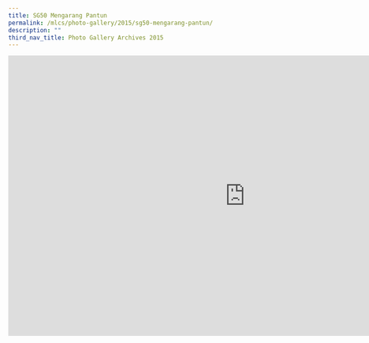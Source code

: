 ```yaml
---
title: SG50 Mengarang Pantun
permalink: /mlcs/photo-gallery/2015/sg50-mengarang-pantun/
description: ""
third_nav_title: Photo Gallery Archives 2015
---
```

<iframe allowfullscreen="true" height="569" width="960" frameborder="0" src="https://docs.google.com/presentation/d/e/2PACX-1vRT0cPZ9CP20v3JXWJFB8mU9EVrUtx2Xqv1ZPeglVbsFPQe0AH7T7OSMgGGdCYUFGrtwQ1uuN8xh6zv/embed?start=true&amp;loop=true&amp;delayms=5000"></iframe>